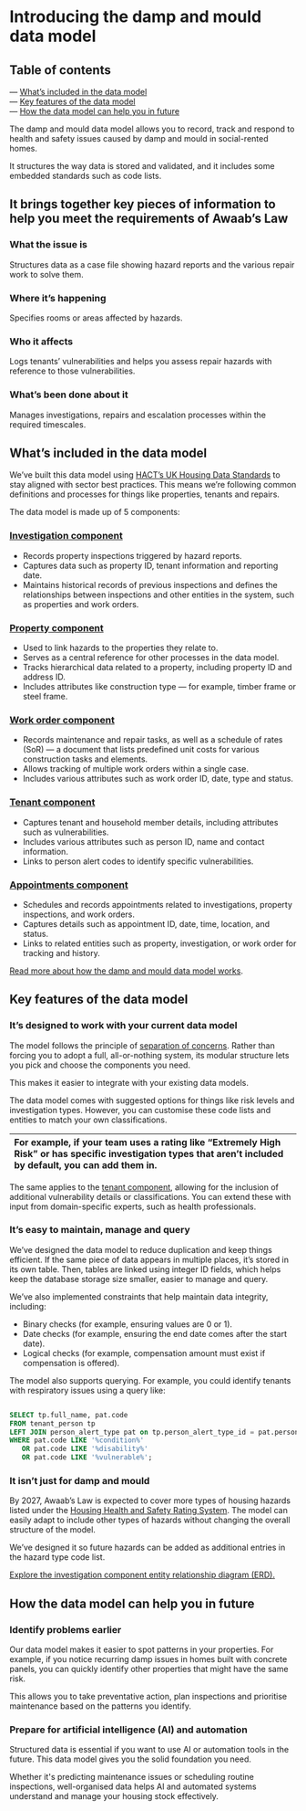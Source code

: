 # Introducing the damp and mould data model

## Table of contents

— [What’s included in the data model](#whats-included-in-the-data-model)  
— [Key features of the data model](#key-features-of-the-data-model)   
— [How the data model can help you in future](#how-the-data-model-can-help-you-in-future)

The damp and mould data model allows you to record, track and respond to health and safety issues caused by damp and mould in social-rented homes.

It structures the way data is stored and validated, and it includes some embedded standards such as code lists.

## It brings together key pieces of information to help you meet the requirements of Awaab’s Law

### What the issue is 

Structures data as a case file showing hazard reports and the various repair work to solve them.

### Where it’s happening

Specifies rooms or areas affected by hazards.

### Who it affects

Logs tenants’ vulnerabilities and helps you assess repair hazards with reference to those vulnerabilities.

### What’s been done about it

Manages investigations, repairs and escalation processes within the required timescales.

## What’s included in the data model

We’ve built this data model using [HACT’s UK Housing Data Standards](https://hact.org.uk/) to stay aligned with sector best practices. This means we’re following common definitions and processes for things like properties, tenants and repairs.

The data model is made up of 5 components:

### [Investigation component](https://github.com/data-futurists/damp-and-mould-standards-concept/blob/main/Data%20Definition%20Language%20(DDL)/investigation_component.sql)

* Records property inspections triggered by hazard reports.   
* Captures data such as property ID, tenant information and reporting date.  
* Maintains historical records of previous inspections and defines the relationships between inspections and other entities in the system, such as properties and work orders.

### [Property component](https://github.com/data-futurists/damp-and-mould-standards-concept/blob/main/Data%20Definition%20Language%20(DDL)/property_component.sql)

* Used to link hazards to the properties they relate to.  
* Serves as a central reference for other processes in the data model.  
* Tracks hierarchical data related to a property, including property ID and address ID.  
* Includes attributes like construction type — for example, timber frame or steel frame.

### [Work order component](https://github.com/data-futurists/damp-and-mould-standards-concept/blob/main/Data%20Definition%20Language%20(DDL)/work_order_component.sql)

* Records maintenance and repair tasks, as well as a schedule of rates (SoR) — a document that lists predefined unit costs for various construction tasks and elements.  
* Allows tracking of multiple work orders within a single case.  
* Includes various attributes such as work order ID, date, type and status.

### [Tenant component](https://github.com/data-futurists/damp-and-mould-standards-concept/blob/main/Data%20Definition%20Language%20(DDL)/property_component.sql)

* Captures tenant and household member details, including attributes such as vulnerabilities.  
* Includes various attributes such as person ID, name and contact information.  
* Links to person alert codes to identify specific vulnerabilities.

### [Appointments component](https://github.com/data-futurists/damp-and-mould-standards-concept/blob/main/Data%20Definition%20Language%20(DDL)/appointments_component.sql)

* Schedules and records appointments related to investigations, property inspections, and work orders. 
* Captures details such as appointment ID, date, time, location, and status.  
* Links to related entities such as property, investigation, or work order for tracking and history.

[Read more about how the damp and mould data model works](https://github.com/data-futurists/damp-and-mould-standards-concept/blob/main/guidance/How%20the%20damp%20and%20mould%20data%20model%20works.md).

## Key features of the data model

### It’s designed to work with your current data model

The model follows the principle of [separation of concerns](https://en.wikipedia.org/wiki/Separation_of_concerns). Rather than forcing you to adopt a full, all-or-nothing system, its modular structure lets you pick and choose the components you need.

This makes it easier to integrate with your existing data models.

The data model comes with suggested options for things like risk levels and investigation types. However, you can customise these code lists and entities to match your own classifications.

| For example, if your team uses a rating like “Extremely High Risk” or has specific investigation types that aren’t included by default, you can add them in. |
| :---- |

The same applies to the [tenant component](https://github.com/data-futurists/damp-and-mould-standards-concept/blob/main/Data%20Definition%20Language%20(DDL)/tenant_component.sql), allowing for the inclusion of additional vulnerability details or classifications. You can extend these with input from domain-specific experts, such as health professionals.

### It’s easy to maintain, manage and query

We’ve designed the data model to reduce duplication and keep things efficient. If the same piece of data appears in multiple places, it’s stored in its own table. Then, tables are linked using integer ID fields, which helps keep the database storage size smaller, easier to manage and query.

We’ve also implemented constraints that help maintain data integrity, including:

* Binary checks (for example, ensuring values are 0 or 1).  
* Date checks (for example, ensuring the end date comes after the start date).  
* Logical checks (for example, compensation amount must exist if compensation is offered).

The model also supports querying. For example, you could identify tenants with respiratory issues using a query like:

```sql

SELECT tp.full_name, pat.code
FROM tenant_person tp
LEFT JOIN person_alert_type pat on tp.person_alert_type_id = pat.person_alert_type_id
WHERE pat.code LIKE '%condition%' 
   OR pat.code LIKE '%disability%'
   OR pat.code LIKE '%vulnerable%';
```

### It isn’t just for damp and mould

By 2027, Awaab’s Law is expected to cover more types of housing hazards listed under the [Housing Health and Safety Rating System](https://www.staffordbc.gov.uk/housing-health-and-safety-rating-system-the-29-hazards). The model can easily adapt to include other types of hazards without changing the overall structure of the model.

We’ve designed it so future hazards can be added as additional entries in the hazard type code list.

[Explore the investigation component entity relationship diagram (ERD).](https://github.com/data-futurists/damp-and-mould-standards-concept/blob/main/Entity%20Relationship%20Diagrams%20(ERDs)/investigation_component.svg)

## How the data model can help you in future

### Identify problems earlier

Our data model makes it easier to spot patterns in your properties. For example, if you notice recurring damp issues in homes built with concrete panels, you can quickly identify other properties that might have the same risk.

This allows you to take preventative action, plan inspections and prioritise maintenance based on the patterns you identify.

### Prepare for artificial intelligence (AI) and automation

Structured data is essential if you want to use AI or automation tools in the future. This data model gives you the solid foundation you need.

Whether it's predicting maintenance issues or scheduling routine inspections, well-organised data helps AI and automated systems understand and manage your housing stock effectively.

